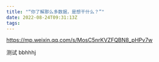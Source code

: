 ```yaml
---
title: "“你了解那么多数据，是想干什么？”"
date: 2022-08-24T09:31:13Z
tags: 
---
```

https://mp.weixin.qq.com/s/MosC5nrKVZFQBN8_pHPv7w  

测试 bbhhhj
  

